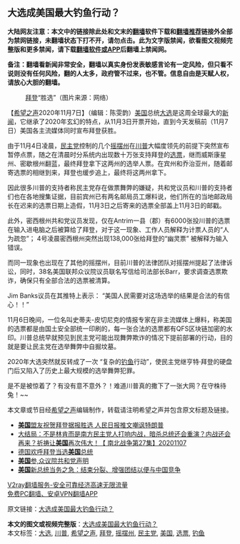  <h2>大选成美国最大钓鱼行动？</h2> <p class="notice"><b>大陆网友注意：本文中的链接除此处和文末的<a href="https://github.com/bannedbook/fanqiang" >翻墙</a>软件下载和<a href="https://github.com/killgcd/justmysocks/blob/master/README.md">翻墙推荐</a>链接外全部为禁网链接，未翻墙状态下打不开，请勿点击。此为文字版禁闻，欲看图文视频完整版和更多禁闻，请下载<a href="https://github.com/bannedbook/fanqiang">翻墙软件或APP</a>后翻墙上禁闻网。</p><p>备注：翻墙看新闻非常安全，翻墙以真实身份发表敏感言论有一定风险，但只看不说则没有任何风险，翻的人太多，政府管不过来，也不管。信息自由是天赋人权，请放心大胆的翻墙。</b></p>  <div class="entry"> <figure><figcaption><a href="https://www.bannedbook.org/bnews/tag/%e6%8b%9c%e7%99%bb/" class="st_tag internal_tag" rel="tag" title="标签 拜登 下的日志">拜登</a>“胜选”（图片来源：网络）</figcaption></figure> <p>【<span class='wp_keywordlink_affiliate'><a href="https://www.soundofhope.org" title="希望之声" target="_blank">希望之声</a></span>2020年11月7日】（编辑：陈雯韵）<a href="https://www.bannedbook.org/bnews/tag/%e7%be%8e%e5%9b%bd/" class="st_tag internal_tag" rel="tag" title="标签 美国 下的日志">美国</a>总统<a href="https://www.bannedbook.org/bnews/tag/%e5%a4%a7%e9%80%89/" class="st_tag internal_tag" rel="tag" title="标签 大选 下的日志">大选</a>是这周全球最大的<span class='wp_keywordlink_affiliate'><a href="https://www.bannedbook.org/" title="新闻">新闻</a></span>，它继承了2020年玄幻的特点，从11月3日开票开始，直到今天发稿前（11月7日）美国各主流媒体同时宣布拜登获胜。</p> <p>由于11月4日凌晨，<a href="https://www.bannedbook.org/bnews/tag/%e6%b0%91%e4%b8%bb%e5%85%9a/" class="st_tag internal_tag" rel="tag" title="标签 民主党 下的日志">民主党</a>控制的几个<a href="https://www.bannedbook.org/bnews/tag/%E6%91%87%E6%91%86%E5%B7%9E/" class="st_tag internal_tag" rel="tag" title="标签 摇摆州 下的日志">摇摆州</a>在<a href="https://www.bannedbook.org/bnews/tag/%e5%b7%9d%e6%99%ae/" class="st_tag internal_tag" rel="tag" title="标签 川普 下的日志">川普</a>大幅度领先的前提下突然宣布暂停点票，随之在清晨时分系统内出现数十万张支持拜登的<a href="https://www.bannedbook.org/bnews/tag/%E9%80%89%E7%A5%A8/" class="st_tag internal_tag" rel="tag" title="标签 选票 下的日志">选票</a>，继而威斯康星州、密歇根州翻蓝，最终拜登拿下这两州的选举人票。在宾州和乔治亚州，随着邮寄选票的相继到来，拜登也缓步追上，最终将这两州拿下。</p> <p></p>  <p>因此很多川普的支持者称民主党存在做票舞弊的嫌疑，共和党议员和川普的支持者们也在各地搜集证据，目前宾州已有两名邮局员工爆料说，他们所在的当地邮政局长在迟来的选票日期上造假，11月3日之后寄来的选票全部盖上11月3日的邮戳。</p> <p></p> <p>此外，密西根州共和党议员发现，仅在Antrim一县（郡）有6000张投川普的选票在输入进电脑之后被算给了拜登，对于这一现象、工作人员解释为计票人员的“人为疏忽”； 4号凌晨密西根州突然出现138,000张给拜登的“幽灵票” 被解释为输入错误。</p>  <p>而同一现象也出现在了其他的摇摆州，目前川普的法律团队对摇摆州提起了法律诉讼，同时，38名美国联邦众议院议员联名写信给司法部长Barr，要求调查选票欺诈，确保只有全部合法的选票被清算。</p> <p>Jim Banks议员在其推特上表示： “美国人民需要对这场选举的结果是合法的有信心！！”</p> <p></p>  <p>11月6日晚间，一位名叫史蒂夫-皮切尼克的情报专家在非主流媒体上爆料，称美国的选票都是由国土安全部统一印刷的，每一张合法的选票都有QFS区块链加密的水印。川普总统早就预见到民主党可能出现舞弊欺诈的情况下提前部署的行动，目的就是要让民主党在选举舞弊中自掘坟墓。</p> <p></p> <p>2020年大选突然就反转成了一次 “复杂的<a href="https://www.bannedbook.org/bnews/tag/%E9%92%93%E9%B1%BC/" class="st_tag internal_tag" rel="tag" title="标签 钓鱼 下的日志">钓鱼</a>行动”，使民主党继亨特·拜登的硬盘门后又陷入了历史上最大规模的选举舞弊犯罪。</p>  <p>是不是被惊着了？有没有意不意外？！难道川普真的撒下了一张大网？在守株待兔！~~</p> <p>本文章或节目经<a href="https://www.bannedbook.org/bnews/tag/%e5%b8%8c%e6%9c%9b%e4%b9%8b%e5%a3%b0/" class="st_tag internal_tag" rel="tag" title="标签 希望之声 下的日志">希望之声</a>编辑制作，转载请注明希望之声并包含原文标题及链接。</p> <ul class='op-related-articles' title='相关阅读'> <li><a href='https://www.bannedbook.org/bnews/worldnews/usa/20201108/1427620.html' target='_blank'><b>美国</b>盟友祝贺拜登据报胜选 人民日报推文嘲讽特朗普</a></li> <li><a href='https://www.bannedbook.org/bnews/bannedvideo/20201108/1427618.html' target='_blank'>大结局：不是林肯而是南方民主党人打响内战，暗杀总统还会重演？内战还会再来？祈祷让<b>美国</b>再次伟大！【 南北战争第27集】20201107</a></li> <li><a href='https://www.bannedbook.org/bnews/worldnews/20201108/1427616.html' target='_blank'>德国欢呼拜登当选<b>美国</b>总统</a></li> <li><a href='https://www.bannedbook.org/bnews/taiwannews/20201108/1427601.html' target='_blank'><b>美国</b>参,众议院共和党声明</a></li> <li><a href='https://www.bannedbook.org/bnews/headline/20201108/1427597.html' target='_blank'><b>美国</b>新总统当务之急：结束分裂、增强团结以便与中国竞争</a></li> </ul> <p class="texttj"> <a href="https://www.bannedbook.org/forum23/topic22702.html" target="_blank">V2ray翻墙服务-安全可靠经济高速无限流量</a><br/> <a href="https://github.com/bannedbook/fanqiang/wiki/%E7%A6%81%E9%97%BB%E7%BD%91%E5%AE%89%E5%8D%93%E7%BF%BB%E5%A2%99%E6%96%B0%E9%97%BBAPP" target="_blank">免费PC翻墙、安卓VPN翻墙APP</a></p><p>原文链接：<a class="src_link"  href="https://www.soundofhope.org/post/440392" target="_blank">大选成美国最大钓鱼行动？</a></p><a name='sharetosocial'></a>       <div><b>本文的图文或视频完整版</b>：<a href='https://www.bannedbook.org/bnews/comments/20201108/1427639.html'>大选成美国最大钓鱼行动？</a></div>  </div><!--END ENTRY--> <div class="postfooter"> <div>本文标签：<a href="https://www.bannedbook.org/bnews/tag/%e5%a4%a7%e9%80%89/" rel="tag">大选</a>, <a href="https://www.bannedbook.org/bnews/tag/%e5%b7%9d%e6%99%ae/" rel="tag">川普</a>, <a href="https://www.bannedbook.org/bnews/tag/%e5%b8%8c%e6%9c%9b%e4%b9%8b%e5%a3%b0/" rel="tag">希望之声</a>, <a href="https://www.bannedbook.org/bnews/tag/%e6%8b%9c%e7%99%bb/" rel="tag">拜登</a>, <a href="https://www.bannedbook.org/bnews/tag/%E6%91%87%E6%91%86%E5%B7%9E/" rel="tag">摇摆州</a>, <a href="https://www.bannedbook.org/bnews/tag/%e6%b0%91%e4%b8%bb%e5%85%9a/" rel="tag">民主党</a>, <a href="https://www.bannedbook.org/bnews/tag/%e7%be%8e%e5%9b%bd/" rel="tag">美国</a>, <a href="https://www.bannedbook.org/bnews/tag/%E9%80%89%E7%A5%A8/" rel="tag">选票</a>, <a href="https://www.bannedbook.org/bnews/tag/%E9%92%93%E9%B1%BC/" rel="tag">钓鱼</a></div>  </div><!--END POSTFOOTER--> 